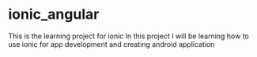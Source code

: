 # ionic_angular
This is the learning project for ionic
In this project I will be learning how to use ionic for app development and creating android application
